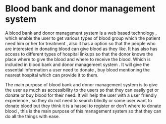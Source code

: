 # Blood bank and donor management system
A blood bank and donor management system is a web based technology , which enable the user to get various types of blood group which the patient need him or her for treatment , also it has a option so that the people who are interested in donating blood can give blood as they like. It has also has access to different types of hospital linkups so that the donor knows the place where to give the blood and where to receive the blood. Which is included in blood bank and donor management system . It will give the essential information a user need to donate , buy blood mentioning the nearest hospital which can provide it to them.

The main purpose of blood bank and donor management system is to give the user as much as accessibility to the users so that they can easily get or donate or buy blood for their need. It will help the user with a user  friendly experience , so they do not need to search blindly or some user want to donate blood but they think it is a hassel to register or don’t where to donate blood , this is the main purpose of this management system so that they can do all the things with ease.
